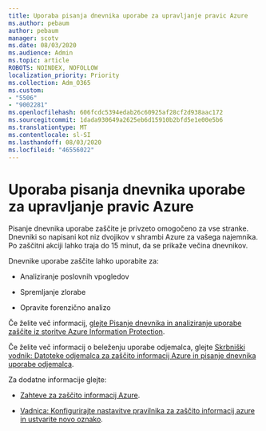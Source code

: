 ```yaml
---
title: Uporaba pisanja dnevnika uporabe za upravljanje pravic Azure
ms.author: pebaum
author: pebaum
manager: scotv
ms.date: 08/03/2020
ms.audience: Admin
ms.topic: article
ROBOTS: NOINDEX, NOFOLLOW
localization_priority: Priority
ms.collection: Adm_O365
ms.custom:
- "5506"
- "9002281"
ms.openlocfilehash: 606fcdc5394edab26c60925af28cf2d938aac172
ms.sourcegitcommit: 1dada930649a2625eb6d15910b2bfd5e1e00e5b6
ms.translationtype: MT
ms.contentlocale: sl-SI
ms.lasthandoff: 08/03/2020
ms.locfileid: "46556022"
---
```

# <a name="use-usage-logging-for-azure-rights-management"></a>Uporaba pisanja dnevnika uporabe za upravljanje pravic Azure

Pisanje dnevnika uporabe zaščite je privzeto omogočeno za vse stranke. Dnevniki so napisani kot niz dvojikov v shrambi Azure za vašega najemnika. Po zaščitni akciji lahko traja do 15 minut, da se prikaže večina dnevnikov.

Dnevnike uporabe zaščite lahko uporabite za:

- Analiziranje poslovnih vpogledov

- Spremljanje zlorabe

- Opravite forenzično analizo

Če želite več informacij, [glejte Pisanje dnevnika in analiziranje uporabe zaščite iz storitve Azure Information Protection](https://docs.microsoft.com/azure/information-protection/log-analyze-usage).

Če želite več informacij o beleženju uporabe odjemalca, glejte [Skrbniški vodnik: Datoteke odjemalca za zaščito informacij Azure in pisanje dnevnika uporabe odjemalca](https://docs.microsoft.com/azure/information-protection/rms-client/client-admin-guide-files-and-logging).

Za dodatne informacije glejte:

- [Zahteve za zaščito informacij Azure](https://docs.microsoft.com/azure/information-protection/get-started/requirements).
    
- [Vadnica: Konfigurirajte nastavitve pravilnika za zaščito informacij azure in ustvarite novo oznako](https://docs.microsoft.com/azure/information-protection/get-started/infoprotect-quick-start-tutorial).
